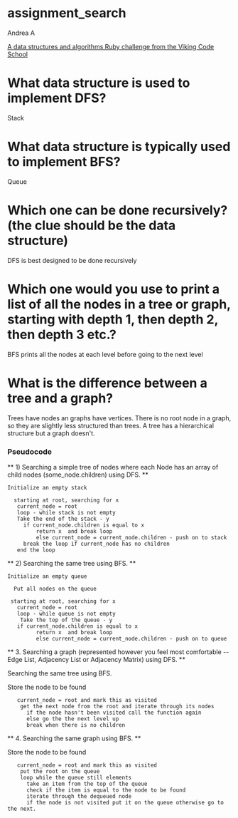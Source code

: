 # assignment_search
Andrea A

[A data structures and algorithms Ruby challenge from the Viking Code School](http://www.vikingcodeschool.com)

# What data structure is used to implement DFS?
Stack

# What data structure is typically used to implement BFS?
Queue

# Which one can be done recursively? (the clue should be the data structure)
DFS is best designed to be done recursively


# Which one would you use to print a list of all the nodes in a tree or graph, starting with depth 1, then depth 2, then depth 3 etc.?
BFS prints all the nodes at each level before going to the next level



# What is the difference between a tree and a graph?
Trees have nodes an graphs have vertices.
There is no root node in a graph, so they are slightly less structured than trees.
A tree has a hierarchical structure but a graph doesn't.

### Pseudocode
** 1) Searching a simple tree of nodes where each Node has an array of child nodes (some_node.children) using DFS. **

```Store the node to be found
Initialize an empty stack

  starting at root, searching for x
   current_node = root
   loop - while stack is not empty
   Take the end of the stack - y
     if current_node.children is equal to x 
         return x  and break loop
         else current_node = current_node.children - push on to stack
     break the loop if current_node has no children
   end the loop
 ```

** 2) Searching the same tree using BFS. **

```Store the node to be found
Initialize an empty queue

  Put all nodes on the queue

 starting at root, searching for x
   current_node = root
   loop - while queue is not empty
    Take the top of the queue - y
   if current_node.children is equal to x 
         return x  and break loop
         else current_node = current_node.children - push on to queue
   ```


** 3. Searching a graph (represented however you feel most comfortable -- Edge List, Adjacency List or Adjacency Matrix) using DFS. **

Searching the same tree using BFS.

Store the node to be found

``` starting at root
   current_node = root and mark this as visited
    get the next node from the root and iterate through its nodes
      if the node hasn't been visited call the function again
      else go the the next level up
      break when there is no children
```

** 4. Searching the same graph using BFS. **

Store the node to be found

``` starting at root
   current_node = root and mark this as visited
    put the root on the queue
    loop while the queue still elements
      take an item from the top of the queue
      check if the item is equal to the node to be found
      iterate through the dequeued node 
      if the node is not visited put it on the queue otherwise go to the next.
```
